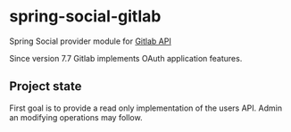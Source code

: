 # spring-social-gitlab

Spring Social provider module for [Gitlab API](http://doc.gitlab.com/ce/api/README.html)

Since version 7.7 Gitlab implements OAuth application features.

## Project state

First goal is to provide a read only implementation of the users API.
Admin an modifying operations may follow.

